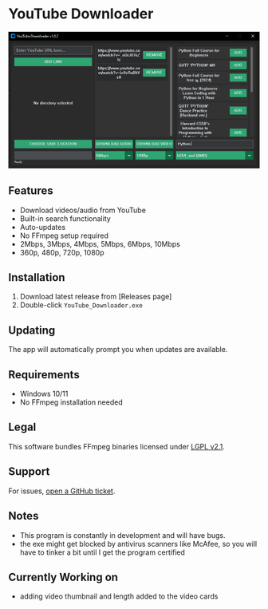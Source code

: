 # YouTube Downloader

<img src="images/YoutubeDownloaderv1.0.2.png" width="885" alt="Youtube Downloader v1.0.2">

## Features
- Download videos/audio from YouTube
- Built-in search functionality
- Auto-updates
- No FFmpeg setup required
- 2Mbps, 3Mbps, 4Mbps, 5Mbps, 6Mbps, 10Mbps
- 360p, 480p, 720p, 1080p

## Installation
1. Download latest release from [Releases page]
2. Double-click `YouTube_Downloader.exe`

## Updating
The app will automatically prompt you when updates are available.

## Requirements
- Windows 10/11
- No FFmpeg installation needed

## Legal
This software bundles FFmpeg binaries licensed under [LGPL v2.1](src/ffmpeg/LICENSE.txt).

## Support
For issues, [open a GitHub ticket](https://github.com/SleepyTK/YoutubeDownloader/issues).

## Notes
- This program is constantly in development and will have bugs.
- the exe might get blocked by antivirus scanners like McAfee, so you will have to tinker a bit until I get the program certified

## Currently Working on
- adding video thumbnail and length added to the video cards

